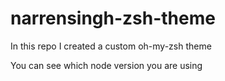 # narrensingh-zsh-theme
In this repo I created a custom oh-my-zsh theme

You can see which node version you are using